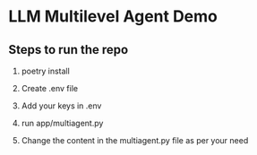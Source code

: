 # LLM Multilevel Agent Demo

## Steps to run the repo

1. poetry install

2. Create .env file

3. Add your keys in .env

4. run app/multiagent.py

5. Change the content in the multiagent.py file as per your need
